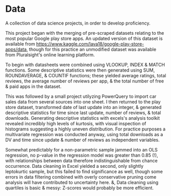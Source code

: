 # Data

A collection of data science projects, in order to develop proficiency.

This project began with the merging of pre-scraped datasets relating to the most popular Google play store apps. An updated version of this dataset is available from https://www.kaggle.com/lava18/google-play-store-apps/data, though for this practice an unmodified dataset was available from Pluralsight's online learning platform.        

To begin with datasheets were combined using VLOOKUP, INDEX & MATCH functions. Some descriptive statistics were then generated using   SUM, ROUNDAVERAGE, & COUNTIF functions; these yielded average ratings, total reviews, the average number of reviews per app, & the total number of free & paid apps in the dataset. 

This was followed by a small project utilyzing PowerQuery to import car sales data from several sources into one sheet. I then returned to the play store dataset, transformed date of last update into an integer, & generated descriptive statistics for time since last update, number of reviews, & total downloads. Generating descriptive statistics with excels's analysis toolkit revealed incredibly high levels of kurtosis, with visual inspection of histograms suggesting a highly uneven distribution. For practice purposes a multivariate regression was conducted anyway, using total downloads as a DV and time since update & number of reviews as independent variables.  

Somewhat predictably for a non-parametric sample jammed into an OLS regression, no p-value in the regression model was greater than 0.85 (!), with relationships between data therefore indistinguishable from chance occurrence. Data cleaning in Excel yielded a second, only slightly leptokurtic sample, but this failed to find significance as well, though some errors in data filtering combined with overly conservative pruning come analysis will have contributed to uncertainty here. &, Data cleaning using quartiles is basic & messy: Z-scores would probably be more efficient.   




